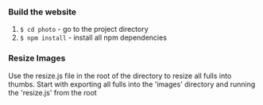 ### Build the website
1. `$ cd photo` - go to the project directory
2. `$ npm install` - install all npm dependencies

### Resize Images
Use the resize.js file in the root of the directory to resize all fulls into thumbs. Start with exporting all fulls into the 'images' directory and running the 'resize.js' from the root
